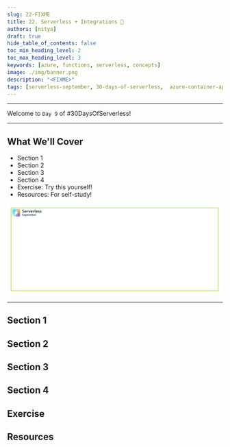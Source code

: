 ```yaml
---
slug: 22-FIXME
title: 22. Serverless + Integrations 🚧
authors: [nitya]
draft: true
hide_table_of_contents: false
toc_min_heading_level: 2
toc_max_heading_level: 3
keywords: [azure, functions, serverless, concepts]
image: ./img/banner.png
description: "<FIXME>" 
tags: [serverless-september, 30-days-of-serverless,  azure-container-apps, dapr, microservices]
---
```


<!-- FIXME -->
<head>
  <meta name="twitter:url" 
    content="https://azure.github.io/Cloud-Native/blog/functions-1" />
  <meta name="twitter:title" 
    content="#30DaysOfServerless: Azure Functions Fundamentals" />
  <meta name="twitter:description" 
    content="#30DaysOfServerless: Azure Functions Fundamentals" />
  <meta name="twitter:image"
    content="https://azure.github.io/Cloud-Native/img/banners/post-kickoff.png" />
  <meta name="twitter:card" content="summary_large_image" />
  <meta name="twitter:creator" 
    content="@nitya" />
  <meta name="twitter:site" content="@AzureAdvocates" /> 
  <link rel="canonical" 
    href="https://azure.github.io/Cloud-Native/blog/08-functions-azure" />
</head>

---

Welcome to `Day 9` of #30DaysOfServerless!

---

## What We'll Cover
 * Section 1
 * Section 2
 * Section 3
 * Section 4
 * Exercise: Try this yourself!
 * Resources: For self-study!

![](./img/banner.png)

---


## Section 1

## Section 2

## Section 3

## Section 4

## Exercise

## Resources